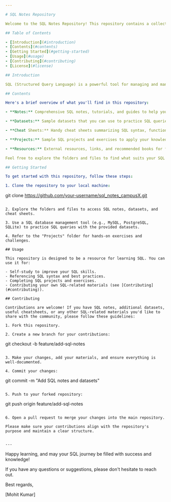 ```yaml
---

# SQL Notes Repository

Welcome to the SQL Notes Repository! This repository contains a collection of SQL-related materials, including notes, datasets, cheatsheets, and more, to help you learn and master SQL.

## Table of Contents

- [Introduction](#introduction)
- [Contents](#contents)
- [Getting Started](#getting-started)
- [Usage](#usage)
- [Contributing](#contributing)
- [License](#license)

## Introduction

SQL (Structured Query Language) is a powerful tool for managing and manipulating relational databases. Whether you're a beginner looking to learn SQL from scratch or an experienced developer looking for quick references and practice datasets, this repository has you covered.

## Contents

Here's a brief overview of what you'll find in this repository:

- **Notes:** Comprehensive SQL notes, tutorials, and guides to help you understand SQL concepts, queries, and best practices.

- **Datasets:** Sample datasets that you can use to practice SQL queries and hone your database skills.

- **Cheat Sheets:** Handy cheat sheets summarizing SQL syntax, functions, and common commands for quick reference.

- **Projects:** Sample SQL projects and exercises to apply your knowledge and solve real-world database problems.

- **Resources:** External resources, links, and recommended books for further SQL learning.

Feel free to explore the folders and files to find what suits your SQL learning needs.

## Getting Started

To get started with this repository, follow these steps:

1. Clone the repository to your local machine:

   ```
   git clone https://github.com/your-username/sql_notes_campusX.git
   ```

2. Explore the folders and files to access SQL notes, datasets, and cheat sheets.

3. Use a SQL database management tool (e.g., MySQL, PostgreSQL, SQLite) to practice SQL queries with the provided datasets.

4. Refer to the "Projects" folder for hands-on exercises and challenges.

## Usage

This repository is designed to be a resource for learning SQL. You can use it for:

- Self-study to improve your SQL skills.
- Referencing SQL syntax and best practices.
- Completing SQL projects and exercises.
- Contributing your own SQL-related materials (see [Contributing](#contributing)).

## Contributing

Contributions are welcome! If you have SQL notes, additional datasets, useful cheatsheets, or any other SQL-related materials you'd like to share with the community, please follow these guidelines:

1. Fork this repository.

2. Create a new branch for your contributions:

   ```
   git checkout -b feature/add-sql-notes
   ```

3. Make your changes, add your materials, and ensure everything is well-documented.

4. Commit your changes:

   ```
   git commit -m "Add SQL notes and datasets"
   ```

5. Push to your forked repository:

   ```
   git push origin feature/add-sql-notes
   ```

6. Open a pull request to merge your changes into the main repository.

Please make sure your contributions align with the repository's purpose and maintain a clear structure.


---
```


Happy learning, and may your SQL journey be filled with success and knowledge!

If you have any questions or suggestions, please don't hesitate to reach out.

Best regards,


[Mohit Kumar]
